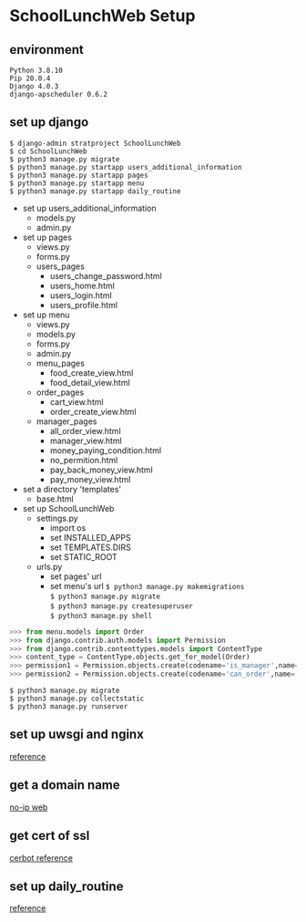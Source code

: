 # SchoolLunchWeb Setup

## environment
`Python 3.8.10`<br>
`Pip 20.0.4`<br>
`Django 4.0.3`<br>
`django-apscheduler 0.6.2`<br>

## set up django
`$ django-admin stratproject SchoolLunchWeb`<br>
`$ cd SchoolLunchWeb`<br>
`$ python3 manage.py migrate`<br>
`$ python3 manage.py startapp users_additional_information`<br>
`$ python3 manage.py startapp pages`<br>
`$ python3 manage.py startapp menu`<br>
`$ python3 manage.py startapp daily_routine`<br>
- set up users_additional_information
    - models.py
    - admin.py
- set up pages
    - views.py
    - forms.py
    - users_pages
        - users_change_password.html
        - users_home.html
        - users_login.html
        - users_profile.html
- set up menu
    - views.py
    - models.py
    - forms.py
    - admin.py
    - menu_pages
        - food_create_view.html
        - food_detail_view.html
    - order_pages
        - cart_view.html
        - order_create_view.html
    - manager_pages
        - all_order_view.html
        - manager_view.html
        - money_paying_condition.html
        - no_permition.html
        - pay_back_money_view.html
        - pay_money_view.html
- set a directory 'templates'
    - base.html
- set up SchoolLunchWeb
    - settings.py
        - import os
        - set INSTALLED_APPS
        - set TEMPLATES.DIRS
        - set STATIC_ROOT
    - urls.py
        - set pages' url
        - set menu's url
`$ python3 manage.py makemigrations`<br>
`$ python3 manage.py migrate`<br>
`$ python3 manage.py createsuperuser`<br>
`$ python3 manage.py shell`<br>
``` python =
>>> from menu.models import Order
>>> from django.contrib.auth.models import Permission
>>> from django.contrib.contenttypes.models import ContentType
>>> content_type = ContentType.objects.get_for_model(Order)
>>> permission1 = Permission.objects.create(codename='is_manager',name='is manager',content_type=content_type)
>>> permission2 = Permission.objects.create(codename='can_order',name='can order',content_type=content_type)
```
`$ python3 manage.py migrate`<br>
`$ python3 manage.py collectstatic`<br>
`$ python3 manage.py runserver`<br>

## set up uwsgi and nginx
[reference](https://orcahmlee.github.io/devops/nginx-uwsgi-django-root/)

## get a domain name
[no-ip web](https://www.noip.com/)

## get cert of ssl
[cerbot reference](https://certbot.eff.org/instructions?ws=nginx&os=ubuntufocal)

## set up daily_routine
[reference](https://cloud.tencent.com/developer/article/1585026)